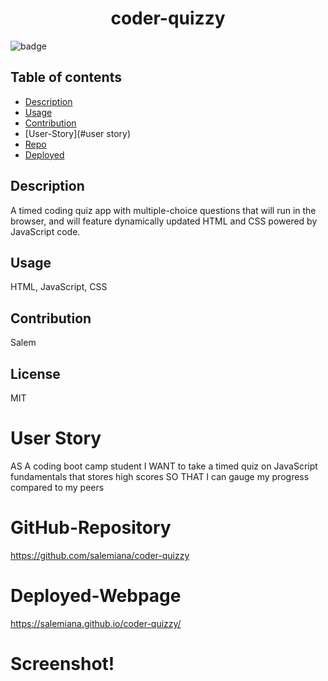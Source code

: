   <h1 align="center">coder-quizzy</h1>

![badge](https://img.shields.io/badge/license-MIT-brightgreen)<br />

## Table of contents

- [Description](#description)
- [Usage](#usage)
- [Contribution](#contribution)
- [User-Story](#user story)
- [Repo](#GitHub-Repository)
- [Deployed](#Deployed-Webpage)

## Description

A timed coding quiz app with multiple-choice questions that will run in the browser, and will feature dynamically updated HTML and CSS powered by JavaScript code.

## Usage

HTML, JavaScript, CSS

## Contribution

Salem

## License

MIT

# User Story

AS A coding boot camp student
I WANT to take a timed quiz on JavaScript fundamentals that stores high scores
SO THAT I can gauge my progress compared to my peers

# GitHub-Repository

https://github.com/salemiana/coder-quizzy

# Deployed-Webpage

https://salemiana.github.io/coder-quizzy/

# Screenshot!
